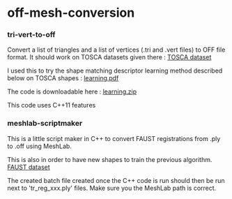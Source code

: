 # off-mesh-conversion
### tri-vert-to-off
Convert a list of triangles and a list of vertices (.tri and .vert files) to OFF file format. It should work on TOSCA datasets given there : [TOSCA dataset](http://tosca.cs.technion.ac.il/book/resources_data.html)

I used this to try the shape matching descriptor learning method described below on TOSCA shapes :
[learning.pdf](http://www.lix.polytechnique.fr/~corman/Papers/learning.pdf)

The code is downloadable here : [learning.zip](http://www.lix.polytechnique.fr/~corman/Code/learning.zip)

This code uses C++11 features
### meshlab-scriptmaker
This is a little script maker in C++ to convert FAUST registrations from .ply to .off using MeshLab.

This is also in order to have new shapes to train the previous algorithm. [FAUST dataset](http://faust.is.tue.mpg.de/)

The created batch file created once the C++ code is run should then be run next to 'tr_reg_xxx.ply' files. Make sure you the MeshLab path is correct.
